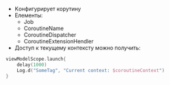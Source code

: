 - Kонфигурирует корутину
- Елементы:
	- Job
	- CoroutineName
	- CoroutineDispatcher  
	- CoroutineExtensionHendler
- Доступ к текущему контексту можно получить:
```kotlin
viewModelScope.launch{
	delay(1000)
	Log.d("SomeTag", "Current context: $coroutineContext")
}
```

